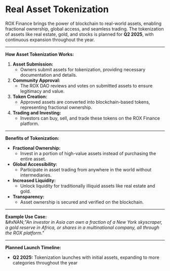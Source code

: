# Real Asset Tokenization

ROX Finance brings the power of blockchain to real-world assets, enabling fractional ownership, global access, and seamless trading. The tokenization of assets like real estate, gold, and stocks is planned for **Q2 2025**, with continuous expansion throughout the year.

***

**How Asset Tokenization Works:**

1. **Asset Submission:**
   * Owners submit assets for tokenization, providing necessary documentation and details.
2. **Community Approval:**
   * The ROX DAO reviews and votes on submitted assets to ensure legitimacy and value.
3. **Token Creation:**
   * Approved assets are converted into blockchain-based tokens, representing fractional ownership.
4. **Trading and Investing:**
   * Investors can buy, sell, and trade these tokens on the ROX Finance platform.

***

**Benefits of Tokenization:**

* **Fractional Ownership:**
  * Invest in a portion of high-value assets instead of purchasing the entire asset.
* **Global Accessibility:**
  * Participate in asset trading from anywhere in the world without intermediaries.
* **Increased Liquidity:**
  * Unlock liquidity for traditionally illiquid assets like real estate and gold.
* **Transparency:**
  * Asset ownership is secured and verified on the blockchain.

***

**Example Use Case:**\
&#xNAN;_"An investor in Asia can own a fraction of a New York skyscraper, a gold reserve in Africa, or shares in a multinational company, all through the ROX platform."_

***

**Planned Launch Timeline:**

* **Q2 2025:** Tokenization launches with initial assets, expanding to more categories throughout the year
